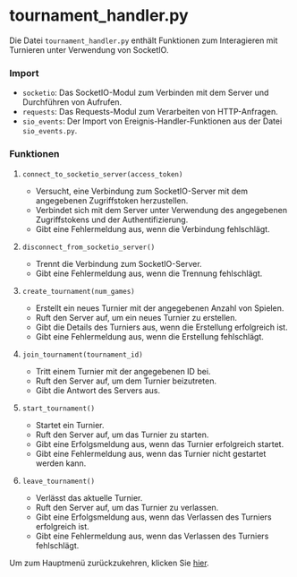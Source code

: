 # tournament_handler.py

Die Datei `tournament_handler.py` enthält Funktionen zum Interagieren mit Turnieren unter Verwendung von SocketIO.

### Import
- `socketio`: Das SocketIO-Modul zum Verbinden mit dem Server und Durchführen von Aufrufen.
- `requests`: Das Requests-Modul zum Verarbeiten von HTTP-Anfragen.
- `sio_events`: Der Import von Ereignis-Handler-Funktionen aus der Datei `sio_events.py`.

### Funktionen
1. `connect_to_socketio_server(access_token)`
   - Versucht, eine Verbindung zum SocketIO-Server mit dem angegebenen Zugriffstoken herzustellen.
   - Verbindet sich mit dem Server unter Verwendung des angegebenen Zugriffstokens und der Authentifizierung.
   - Gibt eine Fehlermeldung aus, wenn die Verbindung fehlschlägt.

2. `disconnect_from_socketio_server()`
   - Trennt die Verbindung zum SocketIO-Server.
   - Gibt eine Fehlermeldung aus, wenn die Trennung fehlschlägt.

3. `create_tournament(num_games)`
   - Erstellt ein neues Turnier mit der angegebenen Anzahl von Spielen.
   - Ruft den Server auf, um ein neues Turnier zu erstellen.
   - Gibt die Details des Turniers aus, wenn die Erstellung erfolgreich ist.
   - Gibt eine Fehlermeldung aus, wenn die Erstellung fehlschlägt.

4. `join_tournament(tournament_id)`
   - Tritt einem Turnier mit der angegebenen ID bei.
   - Ruft den Server auf, um dem Turnier beizutreten.
   - Gibt die Antwort des Servers aus.

5. `start_tournament()`
   - Startet ein Turnier.
   - Ruft den Server auf, um das Turnier zu starten.
   - Gibt eine Erfolgsmeldung aus, wenn das Turnier erfolgreich startet.
   - Gibt eine Fehlermeldung aus, wenn das Turnier nicht gestartet werden kann.

6. `leave_tournament()`
   - Verlässt das aktuelle Turnier.
   - Ruft den Server auf, um das Turnier zu verlassen.
   - Gibt eine Erfolgsmeldung aus, wenn das Verlassen des Turniers erfolgreich ist.
   - Gibt eine Fehlermeldung aus, wenn das Verlassen des Turniers fehlschlägt.


Um zum Hauptmenü zurückzukehren, klicken Sie [hier](main_menu.md).
